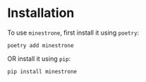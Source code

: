 # Installation

To use `minestrone`, first install it using `poetry`:

```shell
poetry add minestrone
```

OR install it using `pip`:

```shell
pip install minestrone
```
